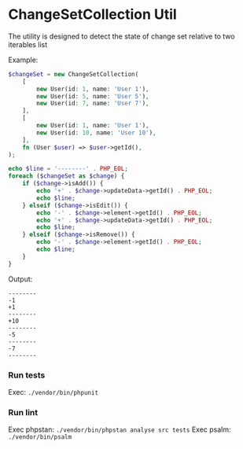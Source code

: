 # ChangeSetCollection Util
The utility is designed to detect the state of change set relative to two iterables list

Example:
```php
$changeSet = new ChangeSetCollection(
    [
        new User(id: 1, name: 'User 1'),
        new User(id: 5, name: 'User 5'),
        new User(id: 7, name: 'User 7'),
    ],
    [
        new User(id: 1, name: 'User 1'),
        new User(id: 10, name: 'User 10'),
    ],
    fn (User $user) => $user->getId(),
);

echo $line = '--------' . PHP_EOL;
foreach ($changeSet as $change) {
    if ($change->isAdd()) {
        echo '+' . $change->updateData->getId() . PHP_EOL;
        echo $line;
    } elseif ($change->isEdit()) {
        echo '-' . $change->element->getId() . PHP_EOL;
        echo '+' . $change->updateData->getId() . PHP_EOL;
        echo $line;
    } elseif ($change->isRemove()) {
        echo '-' . $change->element->getId() . PHP_EOL;
        echo $line;
    }
}
```

Output:
```
--------
-1
+1
--------
+10
--------
-5
--------
-7
--------
```

### Run tests
Exec: `./vendor/bin/phpunit`

### Run lint
Exec phpstan: `./vendor/bin/phpstan analyse src tests`
Exec psalm: `./vendor/bin/psalm`
